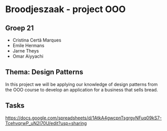 

# Broodjeszaak - project OOO

## Groep 21

- Cristina Certã Marques
- Emile Hermans
- Jarne Theys
- Omar Aiyyachi


## Thema: Design Patterns

In this project we will be applying our knowledge of design patterns
from the OOO course to develop an application for a business that sells bread.


## Tasks

https://docs.google.com/spreadsheets/d/1AtkA4gwcpnTsgrgyNFuq09kS7-TcehvqrwP_uN2I70U/edit?usp=sharing
